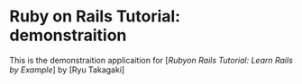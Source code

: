 # Ruby on Rails Tutorial: demonstraition

This is the demonstraition applicaition for [*Rubyon Rails Tutorial: Learn Rails by Example*] by [Ryu Takagaki]
